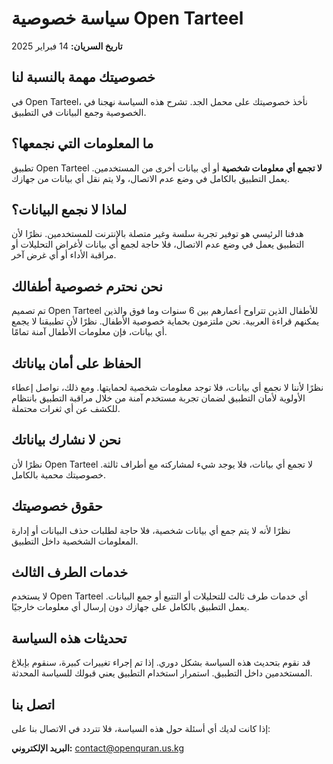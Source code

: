 # سياسة خصوصية Open Tarteel

**تاريخ السريان:** 14 فبراير 2025

## خصوصيتك مهمة بالنسبة لنا

في Open Tarteel، نأخذ خصوصيتك على محمل الجد. تشرح هذه السياسة نهجنا في الخصوصية وجمع البيانات في التطبيق.

## ما المعلومات التي نجمعها؟

تطبيق Open Tarteel **لا تجمع أي معلومات شخصية** أو أي بيانات أخرى من المستخدمين. يعمل التطبيق بالكامل في وضع عدم الاتصال، ولا يتم نقل أي بيانات من جهازك.

## لماذا لا نجمع البيانات؟

هدفنا الرئيسي هو توفير تجربة سلسة وغير متصلة بالإنترنت للمستخدمين. نظرًا لأن التطبيق يعمل في وضع عدم الاتصال، فلا حاجة لجمع أي بيانات لأغراض التحليلات أو مراقبة الأداء أو أي غرض آخر.

## نحن نحترم خصوصية أطفالك

تم تصميم Open Tarteel للأطفال الذين تتراوح أعمارهم بين 6 سنوات وما فوق والذين يمكنهم قراءة العربية. نحن ملتزمون بحماية خصوصية الأطفال. نظرًا لأن تطبيقنا لا يجمع أي بيانات، فإن معلومات الأطفال آمنة تمامًا.

## الحفاظ على أمان بياناتك

نظرًا لأننا لا نجمع أي بيانات، فلا توجد معلومات شخصية لحمايتها. ومع ذلك، نواصل إعطاء الأولوية لأمان التطبيق لضمان تجربة مستخدم آمنة من خلال مراقبة التطبيق بانتظام للكشف عن أي ثغرات محتملة.

## نحن لا نشارك بياناتك

نظرًا لأن Open Tarteel لا تجمع أي بيانات، فلا يوجد شيء لمشاركته مع أطراف ثالثة. خصوصيتك محمية بالكامل.

## حقوق خصوصيتك

نظرًا لأنه لا يتم جمع أي بيانات شخصية، فلا حاجة لطلبات حذف البيانات أو إدارة المعلومات الشخصية داخل التطبيق.

## خدمات الطرف الثالث

لا يستخدم Open Tarteel أي خدمات طرف ثالث للتحليلات أو التتبع أو جمع البيانات. يعمل التطبيق بالكامل على جهازك دون إرسال أي معلومات خارجيًا.

## تحديثات هذه السياسة

قد نقوم بتحديث هذه السياسة بشكل دوري. إذا تم إجراء تغييرات كبيرة، سنقوم بإبلاغ المستخدمين داخل التطبيق. استمرار استخدام التطبيق يعني قبولك للسياسة المحدثة.

## اتصل بنا

إذا كانت لديك أي أسئلة حول هذه السياسة، فلا تتردد في الاتصال بنا على:

**البريد الإلكتروني:** <contact@openquran.us.kg>
